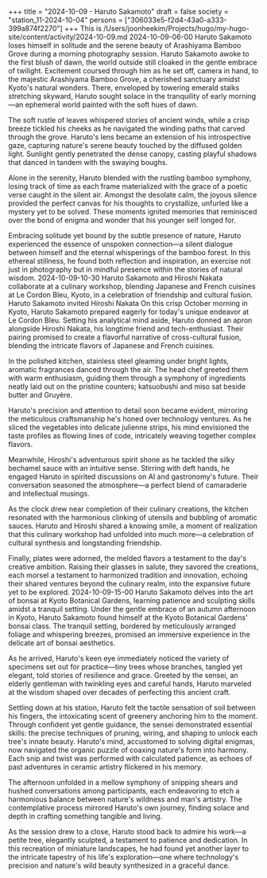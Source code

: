 +++
title = "2024-10-09 - Haruto Sakamoto"
draft = false
society = "station_11-2024-10-04"
persons = ["306033e5-f2d4-43a0-a333-399a874f2270"]
+++
This is /Users/joonheekim/Projects/hugo/my-hugo-site/content/activity/2024-10-09.md
2024-10-09-06-00
Haruto Sakamoto loses himself in solitude and the serene beauty of Arashiyama Bamboo Grove during a morning photography session.
Haruto Sakamoto awoke to the first blush of dawn, the world outside still cloaked in the gentle embrace of twilight. Excitement coursed through him as he set off, camera in hand, to the majestic Arashiyama Bamboo Grove, a cherished sanctuary amidst Kyoto's natural wonders. There, enveloped by towering emerald stalks stretching skyward, Haruto sought solace in the tranquility of early morning—an ephemeral world painted with the soft hues of dawn.

The soft rustle of leaves whispered stories of ancient winds, while a crisp breeze tickled his cheeks as he navigated the winding paths that carved through the grove. Haruto's lens became an extension of his introspective gaze, capturing nature's serene beauty touched by the diffused golden light. Sunlight gently penetrated the dense canopy, casting playful shadows that danced in tandem with the swaying boughs.

Alone in the serenity, Haruto blended with the rustling bamboo symphony, losing track of time as each frame materialized with the grace of a poetic verse caught in the silent air. Amongst the desolate calm, the joyous silence provided the perfect canvas for his thoughts to crystallize, unfurled like a mystery yet to be solved. These moments ignited memories that reminisced over the bond of enigma and wonder that his younger self longed for.

Embracing solitude yet bound by the subtle presence of nature, Haruto experienced the essence of unspoken connection—a silent dialogue between himself and the eternal whisperings of the bamboo forest. In this ethereal stillness, he found both reflection and inspiration, an exercise not just in photography but in mindful presence within the stories of natural wisdom.
2024-10-09-10-30
Haruto Sakamoto and Hiroshi Nakata collaborate at a culinary workshop, blending Japanese and French cuisines at Le Cordon Bleu, Kyoto, in a celebration of friendship and cultural fusion.
Haruto Sakamoto invited Hiroshi Nakata
On this crisp October morning in Kyoto, Haruto Sakamoto prepared eagerly for today's unique endeavor at Le Cordon Bleu. Setting his analytical mind aside, Haruto donned an apron alongside Hiroshi Nakata, his longtime friend and tech-enthusiast. Their pairing promised to create a flavorful narrative of cross-cultural fusion, blending the intricate flavors of Japanese and French cuisines.

In the polished kitchen, stainless steel gleaming under bright lights, aromatic fragrances danced through the air. The head chef greeted them with warm enthusiasm, guiding them through a symphony of ingredients neatly laid out on the pristine counters; katsuobushi and miso sat beside butter and Gruyère.

Haruto's precision and attention to detail soon became evident, mirroring the meticulous craftsmanship he's honed over technology ventures. As he sliced the vegetables into delicate julienne strips, his mind envisioned the taste profiles as flowing lines of code, intricately weaving together complex flavors.

Meanwhile, Hiroshi's adventurous spirit shone as he tackled the silky bechamel sauce with an intuitive sense. Stirring with deft hands, he engaged Haruto in spirited discussions on AI and gastronomy's future. Their conversation seasoned the atmosphere—a perfect blend of camaraderie and intellectual musings.

As the clock drew near completion of their culinary creations, the kitchen resonated with the harmonious clinking of utensils and bubbling of aromatic sauces. Haruto and Hiroshi shared a knowing smile, a moment of realization that this culinary workshop had unfolded into much more—a celebration of cultural synthesis and longstanding friendship.

Finally, plates were adorned, the melded flavors a testament to the day's creative ambition. Raising their glasses in salute, they savored the creations, each morsel a testament to harmonized tradition and innovation, echoing their shared ventures beyond the culinary realm, into the expansive future yet to be explored.
2024-10-09-15-00
Haruto Sakamoto delves into the art of bonsai at Kyoto Botanical Gardens, learning patience and sculpting skills amidst a tranquil setting.
Under the gentle embrace of an autumn afternoon in Kyoto, Haruto Sakamoto found himself at the Kyoto Botanical Gardens' bonsai class. The tranquil setting, bordered by meticulously arranged foliage and whispering breezes, promised an immersive experience in the delicate art of bonsai aesthetics. 

As he arrived, Haruto's keen eye immediately noticed the variety of specimens set out for practice—tiny trees whose branches, tangled yet elegant, told stories of resilience and grace. Greeted by the sensei, an elderly gentleman with twinkling eyes and careful hands, Haruto marveled at the wisdom shaped over decades of perfecting this ancient craft.

Settling down at his station, Haruto felt the tactile sensation of soil between his fingers, the intoxicating scent of greenery anchoring him to the moment. Through confident yet gentle guidance, the sensei demonstrated essential skills: the precise techniques of pruning, wiring, and shaping to unlock each tree's innate beauty. Haruto's mind, accustomed to solving digital enigmas, now navigated the organic puzzle of coaxing nature's form into harmony. Each snip and twist was performed with calculated patience, as echoes of past adventures in ceramic artistry flickered in his memory.

The afternoon unfolded in a mellow symphony of snipping shears and hushed conversations among participants, each endeavoring to etch a harmonious balance between nature's wildness and man's artistry. The contemplative process mirrored Haruto's own journey, finding solace and depth in crafting something tangible and living.

As the session drew to a close, Haruto stood back to admire his work—a petite tree, elegantly sculpted, a testament to patience and dedication. In this recreation of miniature landscapes, he had found yet another layer to the intricate tapestry of his life's exploration—one where technology's precision and nature's wild beauty synthesized in a graceful dance.
